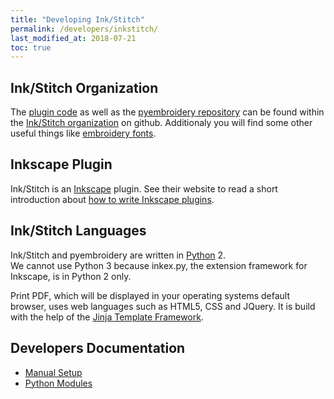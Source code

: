 ```yaml
---
title: "Developing Ink/Stitch"
permalink: /developers/inkstitch/
last_modified_at: 2018-07-21
toc: true
---
```

## Ink/Stitch Organization
The [plugin code](https://github.com/inkstitch/inkstitch) as well as the [pyembroidery repository](https://github.com/inkstitch/pyembroidery) can be found within the [Ink/Stitch organization](https://github.com/inkstitch/) on github. Additionaly you will find some other useful things like [embroidery fonts](https://github.com/inkstitch/embroidery-fonts).

## Inkscape Plugin
Ink/Stitch is an [Inkscape](https://inkscape.org/) plugin. See their website to read a short introduction about [how to write Inkscape plugins](https://inkscape.org/en/develop/extensions/).

## Ink/Stitch Languages

Ink/Stitch and pyembroidery are written in [Python](https://www.python.org/) 2.<br />We cannot use Python 3 because inkex.py, the extension framework for Inkscape, is in Python 2 only.

Print PDF, which will be displayed in your operating systems default browser, uses web languages such as HTML5, CSS and JQuery. It is build with the help of the [Jinja Template Framework](http://jinja.pocoo.org/).

## Developers Documentation
* [Manual Setup](/developers/inkstitch/manual-setup/)
* [Python Modules](/developers/inkstitch/python-modules/)
